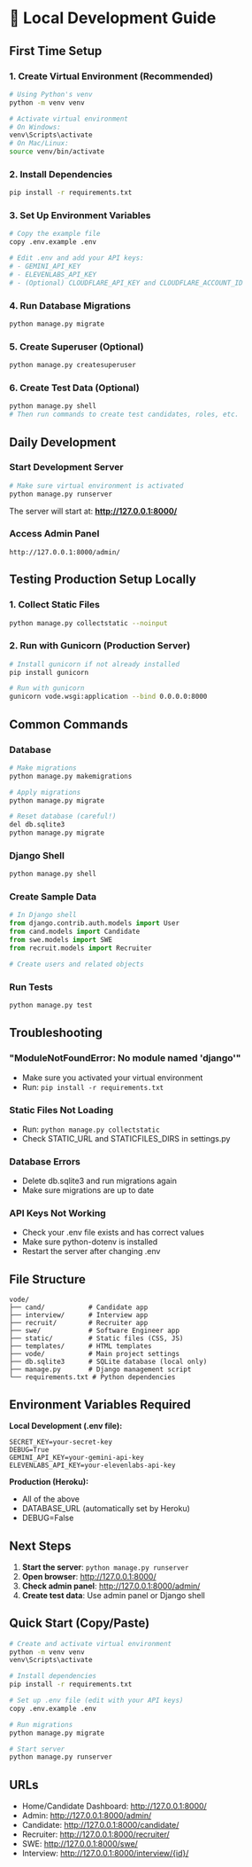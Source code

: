 # 🚀 Local Development Guide

## First Time Setup

### 1. Create Virtual Environment (Recommended)
```bash
# Using Python's venv
python -m venv venv

# Activate virtual environment
# On Windows:
venv\Scripts\activate
# On Mac/Linux:
source venv/bin/activate
```

### 2. Install Dependencies
```bash
pip install -r requirements.txt
```

### 3. Set Up Environment Variables
```bash
# Copy the example file
copy .env.example .env

# Edit .env and add your API keys:
# - GEMINI_API_KEY
# - ELEVENLABS_API_KEY
# - (Optional) CLOUDFLARE_API_KEY and CLOUDFLARE_ACCOUNT_ID
```

### 4. Run Database Migrations
```bash
python manage.py migrate
```

### 5. Create Superuser (Optional)
```bash
python manage.py createsuperuser
```

### 6. Create Test Data (Optional)
```bash
python manage.py shell
# Then run commands to create test candidates, roles, etc.
```

## Daily Development

### Start Development Server
```bash
# Make sure virtual environment is activated
python manage.py runserver
```

The server will start at: **http://127.0.0.1:8000/**

### Access Admin Panel
```
http://127.0.0.1:8000/admin/
```

## Testing Production Setup Locally

### 1. Collect Static Files
```bash
python manage.py collectstatic --noinput
```

### 2. Run with Gunicorn (Production Server)
```bash
# Install gunicorn if not already installed
pip install gunicorn

# Run with gunicorn
gunicorn vode.wsgi:application --bind 0.0.0.0:8000
```

## Common Commands

### Database
```bash
# Make migrations
python manage.py makemigrations

# Apply migrations
python manage.py migrate

# Reset database (careful!)
del db.sqlite3
python manage.py migrate
```

### Django Shell
```bash
python manage.py shell
```

### Create Sample Data
```python
# In Django shell
from django.contrib.auth.models import User
from cand.models import Candidate
from swe.models import SWE
from recruit.models import Recruiter

# Create users and related objects
```

### Run Tests
```bash
python manage.py test
```

## Troubleshooting

### "ModuleNotFoundError: No module named 'django'"
- Make sure you activated your virtual environment
- Run: `pip install -r requirements.txt`

### Static Files Not Loading
- Run: `python manage.py collectstatic`
- Check STATIC_URL and STATICFILES_DIRS in settings.py

### Database Errors
- Delete db.sqlite3 and run migrations again
- Make sure migrations are up to date

### API Keys Not Working
- Check your .env file exists and has correct values
- Make sure python-dotenv is installed
- Restart the server after changing .env

## File Structure
```
vode/
├── cand/           # Candidate app
├── interview/      # Interview app
├── recruit/        # Recruiter app
├── swe/            # Software Engineer app
├── static/         # Static files (CSS, JS)
├── templates/      # HTML templates
├── vode/           # Main project settings
├── db.sqlite3      # SQLite database (local only)
├── manage.py       # Django management script
└── requirements.txt # Python dependencies
```

## Environment Variables Required

**Local Development (.env file):**
```
SECRET_KEY=your-secret-key
DEBUG=True
GEMINI_API_KEY=your-gemini-api-key
ELEVENLABS_API_KEY=your-elevenlabs-api-key
```

**Production (Heroku):**
- All of the above
- DATABASE_URL (automatically set by Heroku)
- DEBUG=False

## Next Steps

1. **Start the server**: `python manage.py runserver`
2. **Open browser**: http://127.0.0.1:8000/
3. **Check admin panel**: http://127.0.0.1:8000/admin/
4. **Create test data**: Use admin panel or Django shell

## Quick Start (Copy/Paste)
```bash
# Create and activate virtual environment
python -m venv venv
venv\Scripts\activate

# Install dependencies
pip install -r requirements.txt

# Set up .env file (edit with your API keys)
copy .env.example .env

# Run migrations
python manage.py migrate

# Start server
python manage.py runserver
```

## URLs
- Home/Candidate Dashboard: http://127.0.0.1:8000/
- Admin: http://127.0.0.1:8000/admin/
- Candidate: http://127.0.0.1:8000/candidate/
- Recruiter: http://127.0.0.1:8000/recruiter/
- SWE: http://127.0.0.1:8000/swe/
- Interview: http://127.0.0.1:8000/interview/{id}/
